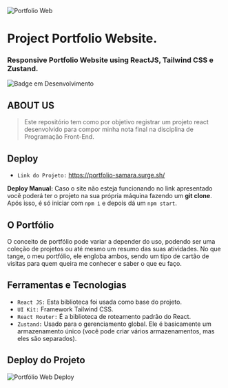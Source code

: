 ![Portfolio Web](https://user-images.githubusercontent.com/100232025/202561383-5a56894e-53bb-4278-9b14-fa4d69ab410b.gif)
# Project Portfolio Website.
### Responsive Portfolio Website using ReactJS, Tailwind CSS e Zustand.
![Badge em Desenvolvimento](http://img.shields.io/static/v1?label=STATUS&message=Concluído&color=4a309d&style=for-the-badge)

## ABOUT US
> Este repositório tem como por objetivo registrar um projeto react desenvolvido para compor minha nota final na disciplina de Programação Front-End.
  
## Deploy
  - `Link do Projeto:` https://portfolio-samara.surge.sh/

**Deploy Manual:** Caso o site não esteja funcionando no link apresentado você poderá ter o projeto na sua própria máquina fazendo um **git clone**. Após isso, é só iniciar com `npm i` e depois dá um `npm start`.

## O Portfólio 
O conceito de portfólio pode variar a depender do uso, podendo ser uma coleção de projetos ou até mesmo um resumo das suas atividades. No que tange, o meu portfólio, ele engloba ambos, sendo um tipo de cartão de visitas para quem queira me conhecer e saber o que eu faço.

## Ferramentas e Tecnologias 
- `React JS:` Esta biblioteca foi usada como base do projeto.
- `UI Kit:` Framework Tailwind CSS.
- `React Router:` É a biblioteca de roteamento padrão do React.
- `Zustand:` Usado para o gerenciamento global. Ele é basicamente um armazenamento único (você pode criar vários armazenamentos, mas eles são separados).

## Deploy do Projeto
![Portfólio Web Deploy](https://user-images.githubusercontent.com/100232025/203073623-269875ee-4afc-41c9-b40c-93e2dd61eaa4.gif)
